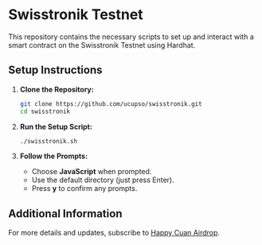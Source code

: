 # Swisstronik Testnet

This repository contains the necessary scripts to set up and interact with a smart contract on the Swisstronik Testnet using Hardhat.

## Setup Instructions

1. **Clone the Repository:**

    ```sh
    git clone https://github.com/ucupso/swisstronik.git
    cd swisstronik
    ```

2. **Run the Setup Script:**

    ```sh
    ./swisstronik.sh
    ```

3. **Follow the Prompts:**

    - Choose **JavaScript** when prompted.
    - Use the default directory (just press Enter).
    - Press **y** to confirm any prompts.

## Additional Information

For more details and updates, subscribe to [Happy Cuan Airdrop](https://t.me/HappyCuanAirdrop).
